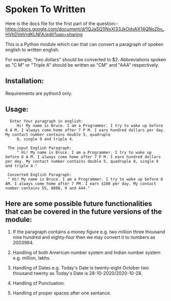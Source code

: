 
# Spoken To Written

Here is the docs file for the first part of the question:-
https://docs.google.com/document/d/1QJaSQ1lNxXl33JkOdvAX14QNoZbv_HVhDVeVrdKLNFA/edit?usp=sharing

This is a Python module which can that can convert a paragraph of spoken english to written english.

 For example, "two dollars" should be converted to $2. Abbreviations spoken as "C M" or "Triple A" should be written as "CM" and "AAA" respectively.


## Installation:


  Requirements are python3 only.


## Usage:


   ```
     Enter Your paragraph in english:
        Hi! My name is Bruce. I am a Programmer. I try to wake up before 6 A M. I always come home after 7 P M. I earn hundred dollars per day. My contact number contains double 5, quadruple
		8, single 9 and triple 4.

	The input English Paragraph:
 		" Hi! My name is Bruce. I am a Programmer. I try to wake up before 6 A M. I always come home after 7 P M. I earn hundred dollars per day. My contact number contains double 5, quadruple 8, single 9 and triple 4."

	Converted English Paragraph:
 	" Hi! My name is Bruce. I am a Programmer. I try to wake up before 6 AM. I always come home after 7 PM. I earn $100 per day. My contact number contains 55, 8888, 9 and 444."
```
	

## Here are some possible future functionalities that  can be covered in the future versions of the module:

1.   If the paragraph contains a money figure e.g. two million three thousand nine hundred and eighty-four then we may convert it to numbers as 2003984.

2. Handling of both American number system and Indian number system e.g. million, lakhs.

3.  Handling of Dates e.g. Today's Date is twenty-eight October two thousand twenty as Today's Date is 28-10-2020/2020-10-28.

4. Handling of Punctuation.

5. Handling of proper spaces after one sentance.

